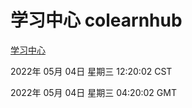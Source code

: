 # 学习中心 colearnhub
[学习中心](http://59.174.25.66:56308/colearnhub/)

2022年 05月 04日 星期三 12:20:02 CST

2022年 05月 04日 星期三 04:20:02 GMT
